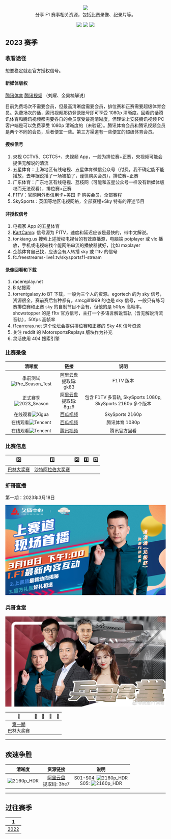 <p align="center">
  <img src="/media/img/logos/f1.svg"/>
  <br>分享 F1 赛事相关资源，包括比赛录像、纪录片等。
</p>

<p align="center">
  <a href="https://space.bilibili.com/175358"><img src="https://img.shields.io/badge/B%E7%AB%99-Bilibili-blue"></a>
  <a href="https://www.ixigua.com/home/4042265425350845"><img src="https://img.shields.io/badge/西瓜视频-Xigua-orange"></a>
  <a href="https://weibo.com/jayyoung1"><img src="https://img.shields.io/badge/%E6%96%B0%E6%B5%AA-Weibo-red"></a>
</p>

## 2023 赛季

### 收看途径

想要稳定就走官方授权信号。

#### 新媒体版权

[腾讯体育](https://kbs.sports.qq.com/#100361) [腾讯视频](https://v.qq.com/x/live/sport.html) （刘耀、金昊楠解说）

目前免费场次不需要会员，但最高清晰度需要会员，排位赛和正赛需要超级体育会员。免费场次的话，腾讯视频那边登录账号即可享受 1080p 清晰度。回看的话腾讯体育和腾讯视频都需要各自的会员享受最高清晰度，但理论上安装腾讯视频 PC 客户端是可以免费享受 1080p 清晰度的（未验证）。腾讯体育会员和腾讯视频会员是两个不同的会员，后者便宜一些。第三方渠道有一些便宜的超级体育会员。

#### 授权信号

1. 央视 CCTV5、CCTC5+、央视频 App，一般为排位赛+正赛，央视频可能会提供无解说的清流
2. 五星体育：上海地区有线电视、五星体育微信公众号（付费，我不确定能不能播放，去年据说播了一场被拍了，谨慎购买会员），排位赛+正赛
3. 广东体育：广东地区有线电视、荔枝网（可能和五星公众号一样没有新媒体版权而无法观看），排位赛+正赛
4. F1TV：官网用外币信用卡+美国 IP 购买会员，全部赛程
5. SkySports：英国等地区电视网络，全部赛程+Sky 特有的评述节目

#### 非授权信号

1. 电视家 App 的五星体育
2. [KartCamp](https://kart.camp/): 信号源为 F1TV，速度和延迟应该是最快的，带中文解说。
3. tonkiang.us 搜索上述授权电视台的有效直播源，电脑端 potplayer 或 vlc 播放，手机或电视端找个能网络串流的播放器就好，比如 mxplayer
4. 企鹅体育自己找，应该会有人转播 sky 或 f1tv 的信号
5. fc.freestreams-live1.tv/skysportsf1-stream

#### 录像回看和下载

1. racereplay.net
2. B 站搜索
3. torrentgalaxy.to BT 下载，一般为三个人的资源。egortech 的为 sky 信号，资源很全，赛前赛后各种都有。smcgill1969 的也是 sky 信号，一般只有练习赛排位赛和正赛 sky 的自制节目不会有，但他的是 50fps 高帧率。showstopper 的是 f1tv 官方信号，主打一个多语言解说音轨（含无解说清流音轨），50fps 高帧率
4. f1carreras.net 这个论坛会提供排位赛和正赛的 Sky 4K 信号资源
5. 关注 reddit 的 MotorsportsReplays 版块作为补充
6. 灵活使用 404 搜索引擎

### 比赛录像

|                                   清晰度                                   |                                    链接                                    |                            说明                             |
| :------------------------------------------------------------------------: | :------------------------------------------------------------------------: | :---------------------------------------------------------: |
| 季前测试![Pre_Season_Test](https://img.shields.io/badge/1080p-高帧率-blue) | [阿里云盘](https://www.aliyundrive.com/s/n6wHoJqHUrL#gk83)<br>提取码: gk83 |                          F1TV 版本                          |
|   正式赛季![2023_Season](https://img.shields.io/badge/2160p-高帧率-gold)   | [阿里云盘](https://www.aliyundrive.com/s/SQKMpHBn8BX#8gz9)<br>提取码: 8gz9 | 包含 F1TV 多音轨, SkySports 1080p, SkySports 2160p 多个版本 |
|      在线观看![Xigua](https://img.shields.io/badge/2160p-高帧率-gold)      |           [西瓜视频](https://www.ixigua.com/7207384447028167180)           |                       SkySports 2160p                       |
|      在线观看![Tencent](https://img.shields.io/badge/1080p-SDR-blue)      |           [西瓜视频](https://www.ixigua.com/7211688099745792571)           |                       腾讯体育 1080p                       |
|       在线观看![Tencent](https://img.shields.io/badge/1080p-SDR-blue)        |       [腾讯视频](https://v.qq.com/x/search/?q=%E7%BA%B5%E6%83%85F1)        |                     腾讯官方回看                      |

### 比赛信息

|                   0️⃣                    |                      1️⃣                       | 2️⃣  | 3️⃣  | 4️⃣  |
| :-------------------------------------: | :-------------------------------------------: | :-: | :-: | :-: |
| [巴林大奖赛](/races/2023/R01.README.md) | [沙特阿拉伯大奖赛](/races/2023/R02.README.md) |

### 虾哥直播

第一期：2023年3月18日

[![20230318](/media/img/photos/Pan-20230318.jpg)](https://weibo.com/l/wblive/p/show/1022:2321324880623239299218)

### 兵哥食堂

![20230318](/media/img/photos/Bing-20230305.jpg)

|🍌|🍎|🍊|🍑|🍉|
|:-:|:-:|:-:|:-:|:-:|
|[第一期](https://weibo.com/l/wblive/p/show/1022:2321324875987346391125)<br>巴林大奖赛|||||

---

## 疾速争胜

|                          清晰度                           |                                  资源链接                                  |                                                                 说明                                                                 |
| :-------------------------------------------------------: | :------------------------------------------------------------------------: | :----------------------------------------------------------------------------------------------------------------------------------: |
| ![2160p_HDR](https://img.shields.io/badge/2160p-HDR-gold) | [阿里云盘](https://www.aliyundrive.com/s/gyN1pNHwgcx#3he7)<br>提取码: 3he7 | S01-S04: ![2160p_HDR](https://img.shields.io/badge/2160p-HDR-gold)<br>S05: ![2160p_HDR](https://img.shields.io/badge/1080p-HDR-gold) |

---

## 过往赛季

|               1               |
| :---------------------------: |
| [2022](/races/2022/README.md) |
